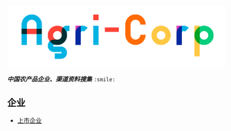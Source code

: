 ![agricorplong](README.assets/agricorplong.png)



***中国农产品企业、渠道资料搜集*** `:smile:`



## 企业

* [上市企业](public-company.md)

